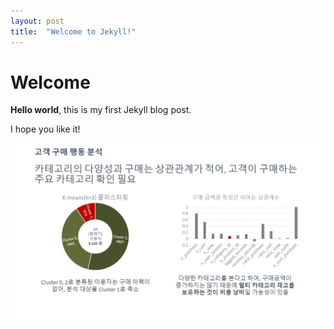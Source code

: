 ```yaml
---
layout: post
title:  "Welcome to Jekyll!"
---
```


# Welcome

**Hello world**, this is my first Jekyll blog post.

I hope you like it!

![My helpful screenshot](/assets/CodeStatesCP1/슬라이드7.JPG)

